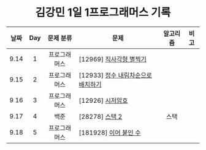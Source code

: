 <div align="center">
  
# 김강민 1일 1프로그래머스 기록

| 날짜 | Day |  문제 분류   | 문제                                                  | 알고리즘 | 비고 |
| :--: | :-: | :----------: | ----------------------------------------------------- | :------: | ---- |
| 9.14 |  1  | 프로그래머스 | [12969] [직사각형 별찍기](./Week_03/0914/)            |          |      |
| 9.15 |  2  | 프로그래머스 | [12933] [정수 내림차순으로 배치하기](./Week_03/0915/) |          |      |
| 9 16 |  3  | 프로그래머스 | [12926] [시저암호](./Week_03/0916/)                   |          |      |
| 9.17 |  4  |     백준     | [28278] [스택 2](./Week_03/0917/)                     |   스택   |      |
| 9.18 |  5  | 프로그래머스 | [181928] [이어 붙인 수](./Week_04/0918/)              |          |

</div>
